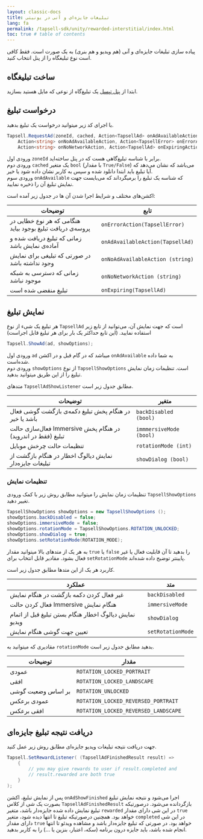 ```yaml
---
layout: classic-docs
title: تبلیغات جایزه‌ای و آنی در یونیتی
lang: fa
permalink: /tapsell-sdk/unity/rewarded-interstitial/index.html
toc: true # table of contents
---
```


پیاده سازی تبلیغات جایزه‌ای و آنی (هم ویدیو‌ و هم بنری) به یک صورت است. فقط کافی است نوع تبلیغگاه را از پنل انتخاب کنید.


## ساخت تبلیغگاه
ابتدا از [پنل تپسل](https://dashboard.tapsell.ir/) یک تبلیغ‌گاه از نوعی که مایل هستید بسازید.


## درخواست تبلیغ
با اجرای کد زیر میتوانید درخواست یک تبلیغ بدهید.

```c#
Tapsell.RequestAd(zoneId, cached, Action<TapsellAd> onAdAvailableAction,
    Action<string> onNoAdAvailableAction, Action<TapsellError> onErrorAction,
    Action<string> onNoNetworkAction, Action<TapsellAd> onExpiringAction);
```

ورودی اول `zoneId` برابر با شناسه تبلیغ‌گاهی هست که در پنل ساخته‌اید.  
ورودی دوم `cached` یک متغیر `bool` (با مقدار `True/False`) می‌باشد که نشان می‌دهد که آیا تبلیغ باید ابتدا دانلود شده و سپس به کاربر نشان داده شود یا خیر.  
ورودی سوم `onAdAvailable` که شناسه یک تبلیغ را برمیگرداند که می‌بایست جهت نمایش تبلیغ آن را ذخیره نمایید.  
  
اکشن‌های مختلف و شرایط اجرا شدن آن ها در جدول زیر آمده است:

| توضیحات | تابع |
| - | - |
| هنگامی که هر نوع خطایی در پروسه‌ی دریافت تبلیغ بوجود بیاید | `onErrorAction(TapsellError)` |
| زمانی که تبلیغ دریافت شده و آماده‌ی نمایش باشد | `onAdAvailableAction(TapsellAd)` |
| در صورتی که تبلیغی برای نمایش وجود نداشته باشد | `onNoAdAvailableAction (string)` |
| زمانی که دسترسی به شبکه موجود نباشد | `onNoNetworkAction (string)` |
| تبلیغ منقضی شده است | `onExpiring(TapsellAd)` |


## نمایش تبلیغ

هر تبلیغ یک شیء از نوع `TapsellAd` است که جهت نمایش آن‌، می‌توانید از تابع زیر استفاده نمایید. (این تابع حداکثر یک بار برای هر تبلیغ قابل اجراست)


```c#
Tapsell.ShowAd(ad, showOptions);
```

ورودی اول `ad` میباشد که در گام قبل و در اکشن `onAdAvailable` به شما داده شده‌است.  
ورودی دوم `showOptions` از نوع `TapsellShowOptions` است. تنظیمات زمان نمایش تبلیغ را از این طریق میتوانید بدهید.  

متدهای `TapsellAdShowListener` مطابق جدول زیر است.

| توضیحات | متغیر |
| - | - |
| در هنگام پخش تبلیغ دکمه‌ی بازگشت گوشی فعال باشد یا خیر | `backDisabled (bool)` |
| فعال‌سازی حالت Immersive در هنگام پخش تبلیغ (فقط در اندروید) | `immmersiveMode (bool)` |
| تنظیمات حالت چرخش موبایل | `rotationMode (int)` |
| نمایش دیالوگ اخطار در هنگام بازگشت از تبلیغات جایزه‌دار | `showDialog (bool)` |


### تنظیمات نمایش
تنظیمات زمان نمایش را میتوانید مطابق روش زیر با کمک ورودی `TapsellShowOptions` تغییر دهید.
```java
TapsellShowOptions showOptions = new TapsellShowOptions ();
showOptions.backDisabled = false;
showOptions.immersiveMode = false;
showOptions.rotationMode = TapsellShowOptions.ROTATION_UNLOCKED;
showOptions.showDialog = true;
showOptions.setRotationMode(ROTATION_MODE);
```

به هر یک از متدهای بالا میتوانید مقدار `true` یا `false` را بدهید تا آن قابلیت فعال یا غیر فعال بشود. مقادیر قابل انتخاب برای `setRotationMode` پایینتر توضیح داده شده‌اند.  

کاربرد هر یک از این متدها مطابق جدول زیر است.

| عملکرد | متد |
| - | - |
| غیر فعال کردن دکمه بازگشت در هنگام نمایش | `backDisabled` |
| فعال کردن حالت Immersive هنگام نمایش | `immersiveMode` |
| نمایش دیالوگ اخطار هنگام بستن تبلیغ قبل از اتمام ویدیو | `showDialog` |
| تعیین جهت گوشی هنگام نمایش | `setRotationMode` |
  

مقادیری که میتوانید به `rotationMode` بدهید مطابق جدول زیر است.

| توضیحات | مقدار |
| - | - |
| عمودی | `ROTATION_LOCKED_PORTRAIT` |
| افقی | `ROTATION_LOCKED_LANDSCAPE` |
| بر اساس وضعیت گوشی | `ROTATION_UNLOCKED` |
| عمودی برعکس | `ROTATION_LOCKED_REVERSED_PORTRAIT` |
| افقی برعکس | `ROTATION_LOCKED_REVERSED_LANDSCAPE` |


## دریافت نتیجه تبلیغ جایزه‌ای
جهت دریافت نتیجه تبلیغات ویدیو جایزه‌ای مطابق روش زیر عمل کنید.
```c#
Tapsell.SetRewardListener( (TapsellAdFinishedResult result) => 
    {
		// you may give rewards to user if result.completed and
		// result.rewarded are both true
    }
);
```
پس از نمایش تبلیغ، اکشن `onAdShowFinished` اجرا می‌شود و نتیجه نمایش تبلیغ بصورت یک شی از کلاس `TapsellAdFinishedResult` بازگردانده می‌شود. درصورتیکه تبلیغ نمایش داده شده جایزه‌دار باشد، متغیر `rewarded` در این شی دارای مقدار `true` خواهد بود. همچنین درصورتیکه تبلیغ تا انتها دیده شود، متغیر `completed` در این شی دارای مقدار `true` خواهد بود. در صورتی که تبلیغ جایزه‌دار باشد و مشاهده ویدئو تا انتها انجام شده باشد، باید جایزه درون برنامه (سکه، اعتبار، بنزین یا …) را به کاربر بدهید.